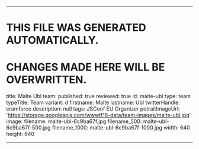 ----

# THIS FILE WAS GENERATED AUTOMATICALLY.
# CHANGES MADE HERE WILL BE OVERWRITTEN.

title: Malte Ubl
team:
  published: true
  reviewed: true
  id: malte-ubl
  type: team
  typeTitle: Team
  variant: d
  firstname: Malte
  lastname: Ubl
  twitterHandle: cramforce
  description: null
  tags: JSConf EU Organizer
  potraitImageUrl: 'https://storage.googleapis.com/wwwtf18-data/team-images/malte-ubl.jpg'
  image:
    filename: malte-ubl-6c9ba67f.jpg
    filename_500: malte-ubl-6c9ba67f-500.jpg
    filename_1000: malte-ubl-6c9ba67f-1000.jpg
    width: 640
    height: 640

----

